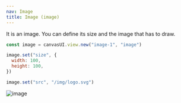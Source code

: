 ```yaml
---
nav: Image
title: Image (image)
---
```


It is an image. You can define its size and the image that has to draw.

```javascript
const image = canvasUI.view.new("image-1", "image")

image.set("size", {
  width: 100,
  height: 100,
})

image.set("src", "/img/logo.svg")
```

![image](/canvas-user-interface/docs/elements/views/image.svg)
